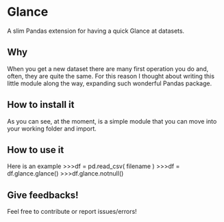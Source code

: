 # Glance
A slim Pandas extension for having a quick Glance at datasets.

## Why
When you get a new dataset there are many first operation you do and, often, they are quite the same. For this reason I thought about writing this little module along the way, expanding such wonderful Pandas package.


## How to install it
As you can see, at the moment, is a simple module that you can move into your working folder and import.

## How to use it
Here is an example
        >>>df = pd.read_csv( filename )
        >>>df = df.glance.glance()
        >>>df.glance.notnull()

## Give feedbacks!
Feel free to contribute or report issues/errors!
